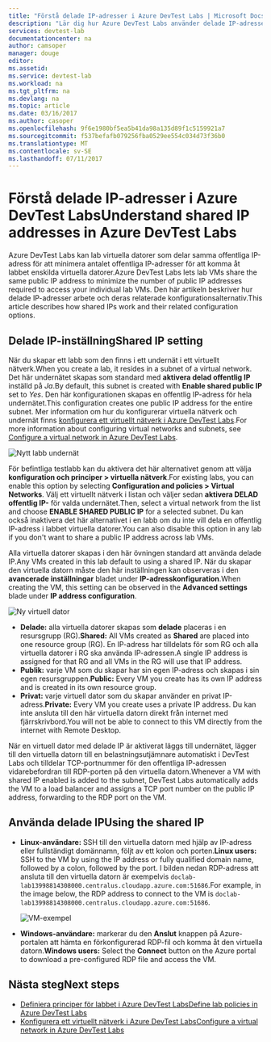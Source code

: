 ```yaml
---
title: "Förstå delade IP-adresser i Azure DevTest Labs | Microsoft Docs"
description: "Lär dig hur Azure DevTest Labs använder delade IP-adresser för att minimera de offentliga IP-adresser som krävs för att komma åt ditt labb virtuella datorer."
services: devtest-lab
documentationcenter: na
author: camsoper
manager: douge
editor: 
ms.assetid: 
ms.service: devtest-lab
ms.workload: na
ms.tgt_pltfrm: na
ms.devlang: na
ms.topic: article
ms.date: 03/16/2017
ms.author: casoper
ms.openlocfilehash: 9f6e1980bf5ea5b41da98a135d89f1c5159921a7
ms.sourcegitcommit: f537befafb079256fba0529ee554c034d73f36b0
ms.translationtype: MT
ms.contentlocale: sv-SE
ms.lasthandoff: 07/11/2017
---
```

# <a name="understand-shared-ip-addresses-in-azure-devtest-labs"></a><span data-ttu-id="5035f-103">Förstå delade IP-adresser i Azure DevTest Labs</span><span class="sxs-lookup"><span data-stu-id="5035f-103">Understand shared IP addresses in Azure DevTest Labs</span></span>

<span data-ttu-id="5035f-104">Azure DevTest Labs kan lab virtuella datorer som delar samma offentliga IP-adress för att minimera antalet offentliga IP-adresser för att komma åt labbet enskilda virtuella datorer.</span><span class="sxs-lookup"><span data-stu-id="5035f-104">Azure DevTest Labs lets lab VMs share the same public IP address to minimize the number of public IP addresses required to access your individual lab VMs.</span></span>  <span data-ttu-id="5035f-105">Den här artikeln beskriver hur delade IP-adresser arbete och deras relaterade konfigurationsalternativ.</span><span class="sxs-lookup"><span data-stu-id="5035f-105">This article describes how shared IPs work and their related configuration options.</span></span>

## <a name="shared-ip-setting"></a><span data-ttu-id="5035f-106">Delade IP-inställning</span><span class="sxs-lookup"><span data-stu-id="5035f-106">Shared IP setting</span></span>

<span data-ttu-id="5035f-107">När du skapar ett labb som den finns i ett undernät i ett virtuellt nätverk.</span><span class="sxs-lookup"><span data-stu-id="5035f-107">When you create a lab, it resides in a subnet of a virtual network.</span></span>  <span data-ttu-id="5035f-108">Det här undernätet skapas som standard med **aktivera delad offentlig IP** inställd på *Ja*.</span><span class="sxs-lookup"><span data-stu-id="5035f-108">By default, this subnet is created with **Enable shared public IP** set to *Yes*.</span></span>  <span data-ttu-id="5035f-109">Den här konfigurationen skapas en offentlig IP-adress för hela undernätet.</span><span class="sxs-lookup"><span data-stu-id="5035f-109">This configuration creates one public IP address for the entire subnet.</span></span>  <span data-ttu-id="5035f-110">Mer information om hur du konfigurerar virtuella nätverk och undernät finns [konfigurera ett virtuellt nätverk i Azure DevTest Labs](devtest-lab-configure-vnet.md).</span><span class="sxs-lookup"><span data-stu-id="5035f-110">For more information about configuring virtual networks and subnets, see [Configure a virtual network in Azure DevTest Labs](devtest-lab-configure-vnet.md).</span></span>

![Nytt labb undernät](media/devtest-lab-shared-ip/lab-subnet.png)

<span data-ttu-id="5035f-112">För befintliga testlabb kan du aktivera det här alternativet genom att välja **konfiguration och principer > virtuella nätverk**.</span><span class="sxs-lookup"><span data-stu-id="5035f-112">For existing labs, you can enable this option by selecting **Configuration and policies > Virtual Networks**.</span></span> <span data-ttu-id="5035f-113">Välj ett virtuellt nätverk i listan och väljer sedan **aktivera DELAD offentlig IP-** för valda undernätet.</span><span class="sxs-lookup"><span data-stu-id="5035f-113">Then, select a virtual network from the list and choose **ENABLE SHARED PUBLIC IP** for a selected subnet.</span></span> <span data-ttu-id="5035f-114">Du kan också inaktivera det här alternativet i en labb om du inte vill dela en offentlig IP-adress i labbet virtuella datorer.</span><span class="sxs-lookup"><span data-stu-id="5035f-114">You can also disable this option in any lab if you don't want to share a public IP address across lab VMs.</span></span>

<span data-ttu-id="5035f-115">Alla virtuella datorer skapas i den här övningen standard att använda delade IP.</span><span class="sxs-lookup"><span data-stu-id="5035f-115">Any VMs created in this lab default to using a shared IP.</span></span>  <span data-ttu-id="5035f-116">När du skapar den virtuella datorn måste den här inställningen kan observeras i den **avancerade inställningar** bladet under **IP-adresskonfiguration**.</span><span class="sxs-lookup"><span data-stu-id="5035f-116">When creating the VM, this setting can be observed in the **Advanced settings** blade under **IP address configuration**.</span></span>

![Ny virtuell dator](media/devtest-lab-shared-ip/new-vm.png)

- <span data-ttu-id="5035f-118">**Delade:** alla virtuella datorer skapas som **delade** placeras i en resursgrupp (RG).</span><span class="sxs-lookup"><span data-stu-id="5035f-118">**Shared:** All VMs created as **Shared** are placed into one resource group (RG).</span></span> <span data-ttu-id="5035f-119">En IP-adress har tilldelats för som RG och alla virtuella datorer i RG ska använda IP-adressen.</span><span class="sxs-lookup"><span data-stu-id="5035f-119">A single IP address is assigned for that RG and all VMs in the RG will use that IP address.</span></span>
- <span data-ttu-id="5035f-120">**Publik:** varje VM som du skapar har sin egen IP-adress och skapas i sin egen resursgruppen.</span><span class="sxs-lookup"><span data-stu-id="5035f-120">**Public:** Every VM you create has its own IP address and is created in its own resource group.</span></span>
- <span data-ttu-id="5035f-121">**Privat:** varje virtuell dator som du skapar använder en privat IP-adress.</span><span class="sxs-lookup"><span data-stu-id="5035f-121">**Private:** Every VM you create uses a private IP address.</span></span> <span data-ttu-id="5035f-122">Du kan inte ansluta till den här virtuella datorn direkt från internet med fjärrskrivbord.</span><span class="sxs-lookup"><span data-stu-id="5035f-122">You will not be able to connect to this VM directly from the internet with Remote Desktop.</span></span>

<span data-ttu-id="5035f-123">När en virtuell dator med delade IP är aktiverat läggs till undernätet, lägger till den virtuella datorn till en belastningsutjämnare automatiskt i DevTest Labs och tilldelar TCP-portnummer för den offentliga IP-adressen vidarebefordran till RDP-porten på den virtuella datorn.</span><span class="sxs-lookup"><span data-stu-id="5035f-123">Whenever a VM with shared IP enabled is added to the subnet, DevTest Labs automatically adds the VM to a load balancer and assigns a TCP port number on the public IP address, forwarding to the RDP port on the VM.</span></span>  

## <a name="using-the-shared-ip"></a><span data-ttu-id="5035f-124">Använda delade IP</span><span class="sxs-lookup"><span data-stu-id="5035f-124">Using the shared IP</span></span>

- <span data-ttu-id="5035f-125">**Linux-användare:** SSH till den virtuella datorn med hjälp av IP-adress eller fullständigt domännamn, följt av ett kolon och porten.</span><span class="sxs-lookup"><span data-stu-id="5035f-125">**Linux users:** SSH to the VM by using the IP address or fully qualified domain name, followed by a colon, followed by the port.</span></span> <span data-ttu-id="5035f-126">I bilden nedan RDP-adress att ansluta till den virtuella datorn är exempelvis `doclab-lab13998814308000.centralus.cloudapp.azure.com:51686`.</span><span class="sxs-lookup"><span data-stu-id="5035f-126">For example, in the image below, the RDP address to connect to the VM is `doclab-lab13998814308000.centralus.cloudapp.azure.com:51686`.</span></span>

  ![VM-exempel](media/devtest-lab-shared-ip/vm-info.png)

- <span data-ttu-id="5035f-128">**Windows-användare:** markerar du den **Anslut** knappen på Azure-portalen att hämta en förkonfigurerad RDP-fil och komma åt den virtuella datorn.</span><span class="sxs-lookup"><span data-stu-id="5035f-128">**Windows users:** Select the **Connect** button on the Azure portal to download a pre-configured RDP file and access the VM.</span></span>

## <a name="next-steps"></a><span data-ttu-id="5035f-129">Nästa steg</span><span class="sxs-lookup"><span data-stu-id="5035f-129">Next steps</span></span>

* [<span data-ttu-id="5035f-130">Definiera principer för labbet i Azure DevTest Labs</span><span class="sxs-lookup"><span data-stu-id="5035f-130">Define lab policies in Azure DevTest Labs</span></span>](devtest-lab-set-lab-policy.md)
* [<span data-ttu-id="5035f-131">Konfigurera ett virtuellt nätverk i Azure DevTest Labs</span><span class="sxs-lookup"><span data-stu-id="5035f-131">Configure a virtual network in Azure DevTest Labs</span></span>](devtest-lab-configure-vnet.md)





